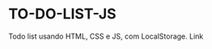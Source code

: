 # TO-DO-LIST-JS

Todo list usando HTML, CSS e JS, com LocalStorage.
<a src="https://to-do-list-js-delta.vercel.app/">Link</a>
